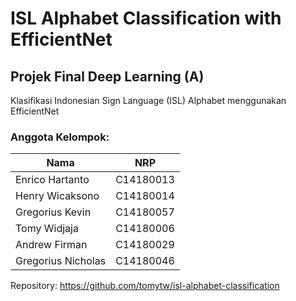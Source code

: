 # ISL Alphabet Classification with EfficientNet

## Projek Final Deep Learning (A)
Klasifikasi Indonesian Sign Language (ISL) Alphabet menggunakan EfficientNet


### Anggota Kelompok:
| Nama | NRP |
| --- | --- |
| Enrico Hartanto | C14180013 |
| Henry Wicaksono | C14180014 |
| Gregorius Kevin | C14180057 |
| Tomy Widjaja | C14180006 |
| Andrew Firman | C14180029 |
| Gregorius Nicholas | C14180046 |

Repository: https://github.com/tomytw/isl-alphabet-classification
